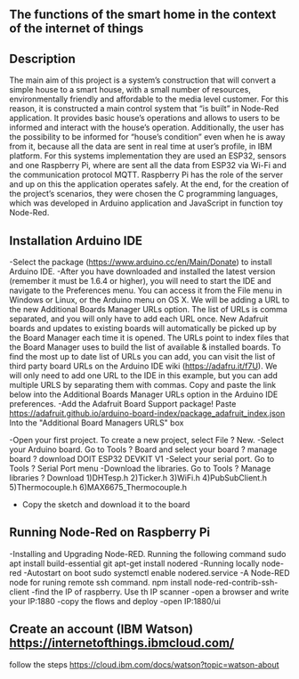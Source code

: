 ## The functions of the smart home in the context of the internet of things

## Description
The main aim of this project is a system’s construction that will convert a simple house to a smart house,
with a small number of resources, environmentally friendly and affordable to the media level customer. 
For this reason, it is constructed a main control system that “is built” in Node-Red application. 
It provides basic house’s operations and allows to users to be informed and interact with the house’s operation. 
Additionally, the user has the possibility to be informed for “house’s condition” even when he is away from it, 
because all the data are sent in real time at user’s profile, in IBM platform. 
For this systems implementation they are used an ESP32, sensors and one Raspberry Pi, 
where are sent all the data from ESP32 via Wi-Fi and the communication protocol MQTT. 
Raspberry Pi has the role of the server and up on this the application operates safely. 
At the end, for the creation of the project’s scenarios, they were chosen the C programming languages, 
which was developed in Arduino application and JavaScript in function toy Node-Red. 

## Installation Arduino IDE

-Select the package (https://www.arduino.cc/en/Main/Donate) to install Arduino IDE.
-After you have downloaded and installed the latest version (remember it must be 1.6.4 or higher), you will need to start
the IDE and navigate to the Preferences menu. You can access it from the File menu in Windows or Linux, or the
Arduino menu on OS X.
We will be adding a URL to the new Additional Boards Manager URLs option. The list of URLs is comma separated,
and you will only have to add each URL once. New Adafruit boards and updates to existing boards will automatically
be picked up by the Board Manager each time it is opened. The URLs point to index files that the Board Manager uses
to build the list of available & installed boards.
To find the most up to date list of URLs you can add, you can visit the list of third party board URLs on the Arduino IDE
wiki (https://adafru.it/f7U). We will only need to add one URL to the IDE in this example, but you can add multiple URLS
by separating them with commas. Copy and paste the link below into the Additional Boards Manager URLs option in
the Arduino IDE preferences.
-Add the Adafruit Board Support package!
Paste
https://adafruit.github.io/arduino-board-index/package_adafruit_index.json
Into the "Additional Board Managers URLS" box

-Open your first project. To create a new project, select File ? New.
-Select your Arduino board. Go to Tools ? Board and select your board ? manage board ? download DOIT ESP32 DEVKIT V1
-Select your serial port. Go to Tools ? Serial Port menu
-Download the libraries. Go to Tools ? Manage libraries ? Download 1)DHTesp.h 2)Ticker.h 3)WiFi.h 4)PubSubClient.h 5)Thermocouple.h 6)MAX6675_Thermocouple.h
- Copy the sketch and download it to the board

## Running Node-Red on Raspberry Pi 

-Installing and Upgrading Node-RED. Running the following command
sudo apt install build-essential git
apt-get install nodered
-Running locally
node-red
-Autostart on boot
sudo systemctl enable nodered.service
-A Node-RED node for runing remote ssh command.
npm install node-red-contrib-ssh-client
-find the IP of raspberry. Use th IP scanner
-open a browser and write your IP:1880
-copy the flows and deploy
-open IP:1880/ui

## Create an account (IBM Watson) https://internetofthings.ibmcloud.com/
follow the steps https://cloud.ibm.com/docs/watson?topic=watson-about
